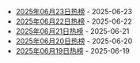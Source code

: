 * [2025年06月23日热榜](https://product-daily.haha.ai/posts/20250623) - 2025-06-23
* [2025年06月22日热榜](https://product-daily.haha.ai/posts/20250622) - 2025-06-22
* [2025年06月21日热榜](https://product-daily.haha.ai/posts/20250621) - 2025-06-21
* [2025年06月20日热榜](https://product-daily.haha.ai/posts/20250620) - 2025-06-20
* [2025年06月19日热榜](https://product-daily.haha.ai/posts/20250619) - 2025-06-19
